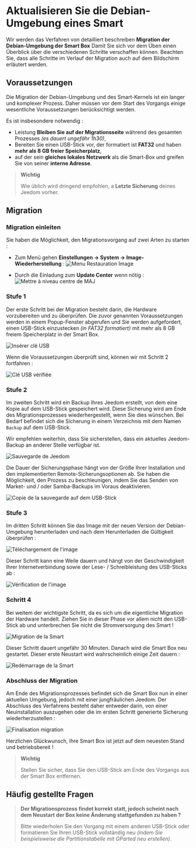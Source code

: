 # Aktualisieren Sie die Debian-Umgebung eines Smart

Wir werden das Verfahren von detailliert beschreiben **Migration der Debian-Umgebung der Smart Box** Damit Sie sich vor dem Üben einen Überblick über die verschiedenen Schritte verschaffen können. Beachten Sie, dass alle Schritte im Verlauf der Migration auch auf dem Bildschirm erläutert werden.

## Voraussetzungen

Die Migration der Debian-Umgebung und des Smart-Kernels ist ein langer und komplexer Prozess. Daher müssen vor dem Start des Vorgangs einige wesentliche Voraussetzungen berücksichtigt werden.

Es ist insbesondere notwendig :

- Leistung **Bleiben Sie auf der Migrationsseite** während des gesamten Prozesses *(es dauert ungefähr 1h30)*,
- Bereiten Sie einen USB-Stick vor, der formatiert ist **FAT32** und haben **mehr als 8 GB freier Speicherplatz**,
- auf der sein **gleiches lokales Netzwerk** als die Smart-Box und greifen Sie von seiner **interne Adresse**.

>**Wichtig**
>
>Wie üblich wird dringend empfohlen, a **Letzte Sicherung** deines Jeedom vorher.

## Migration

### Migration einleiten

Sie haben die Möglichkeit, den Migrationsvorgang auf zwei Arten zu starten :

- Zum Menü gehen **Einstellungen → System → Image-Wiederherstellung** :
![Menu Restauration Image](images/migrateos-smart01.png)

- Durch die Einladung zum **Update Center** wenn nötig :
![Mettre à niveau centre de MAJ](images/migrateos-smart02.png)

### Stufe 1

Der erste Schritt bei der Migration besteht darin, die Hardware vorzubereiten und zu überprüfen. Die zuvor genannten Voraussetzungen werden in einem Popup-Fenster abgerufen und Sie werden aufgefordert, einen USB-Stick einzustecken *(in FAT32 formatiert)* mit mehr als 8 GB freiem Speicherplatz in der Smart Box.

![Insérer clé USB](images/migrateos-smart03.png)

Wenn die Voraussetzungen überprüft sind, können wir mit Schritt 2 fortfahren :

![Clé USB vérifiée](images/migrateos-smart04.png)

### Stufe 2

Im zweiten Schritt wird ein Backup Ihres Jeedom erstellt, von dem eine Kopie auf dem USB-Stick gespeichert wird. Diese Sicherung wird am Ende des Migrationsprozesses wiederhergestellt, wenn Sie dies wünschen. Bei Bedarf befindet sich die Sicherung in einem Verzeichnis mit dem Namen ``Backup`` auf dem USB-Stick.

Wir empfehlen weiterhin, dass Sie sicherstellen, dass ein aktuelles Jeedom-Backup an anderer Stelle verfügbar ist.

![Sauvegarde de Jeedom](images/migrateos-smart05.png)

Die Dauer der Sicherungsphase hängt von der Größe Ihrer Installation und den implementierten Remote-Sicherungsoptionen ab. Sie haben die Möglichkeit, den Prozess zu beschleunigen, indem Sie das Senden von Market- und / oder Samba-Backups im Voraus deaktivieren.

![Copie de la sauvegarde auf dem USB-Stick](images/migrateos-smart06.png)

### Stufe 3

Im dritten Schritt können Sie das Image mit der neuen Version der Debian-Umgebung herunterladen und nach dem Herunterladen die Gültigkeit überprüfen :

![Téléchargement de l'image](images/migrateos-smart07.png)

Dieser Schritt kann eine Weile dauern und hängt von der Geschwindigkeit Ihrer Internetverbindung sowie der Lese- / Schreibleistung des USB-Sticks ab :

![Vérification de l'image](images/migrateos-smart08.png)

### Schritt 4

Bei weitem der wichtigste Schritt, da es sich um die eigentliche Migration der Hardware handelt. Ziehen Sie in dieser Phase vor allem nicht den USB-Stick ab und unterbrechen Sie nicht die Stromversorgung des Smart !

![Migration de la Smart](images/migrateos-smart09.png)

Dieser Schritt dauert ungefähr 30 Minuten. Danach wird die Smart Box neu gestartet. Dieser erste Neustart wird wahrscheinlich einige Zeit dauern :

![Redémarrage de la Smart](images/migrateos-smart10.png)

### Abschluss der Migration

Am Ende des Migrationsprozesses befindet sich die Smart Box nun in einer aktuellen Umgebung, jedoch mit einer jungfräulichen Jeedom. Der Abschluss des Verfahrens besteht daher entweder darin, von einer Neuinstallation auszugehen oder die im ersten Schritt generierte Sicherung wiederherzustellen :

![Finalisation migration](images/migrateos-smart11.png)

Herzlichen Glückwunsch, Ihre Smart Box ist jetzt auf dem neuesten Stand und betriebsbereit !

>**Wichtig**
>
>Stellen Sie sicher, dass Sie den USB-Stick am Ende des Vorgangs aus der Smart Box entfernen.

## Häufig gestellte Fragen

>**Der Migrationsprozess findet korrekt statt, jedoch scheint nach dem Neustart der Box keine Änderung stattgefunden zu haben ?**
>
>Bitte wiederholen Sie den Vorgang mit einem anderen USB-Stick oder formatieren Sie Ihren USB-Stick vollständig neu *(indem Sie beispielsweise die Partitionstabelle mit GParted neu erstellen)*.
